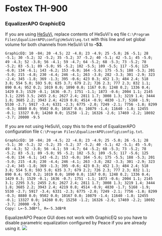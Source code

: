 # Fostex TH-900
### EqualizerAPO GraphicEQ
If you are using [HeSuVi](https://sourceforge.net/projects/hesuvi/), replace contents of HeSuVi's eq file `C:\Program Files\EqualizerAPO\config\HeSuVi\eq.txt` with this line and set global volume for both channels from HeSuVi UI to **-53**.
```
GraphicEQ: 10 -84; 20 -4.5; 22 -4.8; 23 -4.9; 25 -5.0; 26 -5.1; 28 -5.1; 30 -5.2; 32 -5.2; 35 -5.2; 37 -5.2; 40 -5.1; 42 -5.1; 45 -5.0; 49 -4.3; 52 -3.8; 56 -4.1; 59 -4.7; 64 -5.2; 68 -5.3; 73 -5.2; 78 -5.2; 83 -5.1; 89 -5.0; 95 -5.2; 102 -5.5; 109 -5.5; 117 -5.6; 125 -6.0; 134 -6.1; 143 -6.2; 153 -6.0; 164 -5.6; 175 -5.5; 188 -5.3; 201 -5.0; 215 -4.8; 230 -4.4; 246 -4.1; 263 -3.8; 282 -3.3; 301 -2.9; 323 -2.4; 345 -1.8; 369 -1.3; 395 -0.6; 423 0.3; 452 1.3; 484 2.4; 518 3.8; 554 5.0; 593 5.0; 635 3.7; 679 2.2; 726 2.3; 777 2.3; 832 1.1; 890 0.4; 952 0.2; 1019 0.0; 1090 0.0; 1167 0.0; 1248 0.2; 1336 0.4; 1429 0.3; 1529 -0.1; 1636 -0.7; 1751 -1.1; 1873 -0.6; 2004 1.1; 2145 3.1; 2295 3.5; 2455 2.6; 2627 2.4; 2811 1.7; 3008 1.3; 3219 1.4; 3444 1.8; 3685 2.2; 3943 2.4; 4219 0.8; 4514 -0.9; 4830 -1.7; 5168 -1.9; 5530 -2.7; 5917 -3.4; 6331 -2.3; 6775 -2.0; 7249 -2.1; 7756 -1.8; 8299 -0.3; 8880 0.0; 9502 0.0; 10167 0.0; 10879 -1.4; 11640 -1.8; 12455 -0.1; 13327 0.0; 14260 0.0; 15258 -1.2; 16326 -2.6; 17469 -2.2; 18692 -3.7; 20000 -9.5
```
If you are not using HeSuVi, copy this to the end of EqualizerAPO configuration file `C:\Program Files\EqualizerAPO\config\config.txt`.
```
GraphicEQ: 10 -84; 20 -4.5; 22 -4.8; 23 -4.9; 25 -5.0; 26 -5.1; 28 -5.1; 30 -5.2; 32 -5.2; 35 -5.2; 37 -5.2; 40 -5.1; 42 -5.1; 45 -5.0; 49 -4.3; 52 -3.8; 56 -4.1; 59 -4.7; 64 -5.2; 68 -5.3; 73 -5.2; 78 -5.2; 83 -5.1; 89 -5.0; 95 -5.2; 102 -5.5; 109 -5.5; 117 -5.6; 125 -6.0; 134 -6.1; 143 -6.2; 153 -6.0; 164 -5.6; 175 -5.5; 188 -5.3; 201 -5.0; 215 -4.8; 230 -4.4; 246 -4.1; 263 -3.8; 282 -3.3; 301 -2.9; 323 -2.4; 345 -1.8; 369 -1.3; 395 -0.6; 423 0.3; 452 1.3; 484 2.4; 518 3.8; 554 5.0; 593 5.0; 635 3.7; 679 2.2; 726 2.3; 777 2.3; 832 1.1; 890 0.4; 952 0.2; 1019 0.0; 1090 0.0; 1167 0.0; 1248 0.2; 1336 0.4; 1429 0.3; 1529 -0.1; 1636 -0.7; 1751 -1.1; 1873 -0.6; 2004 1.1; 2145 3.1; 2295 3.5; 2455 2.6; 2627 2.4; 2811 1.7; 3008 1.3; 3219 1.4; 3444 1.8; 3685 2.2; 3943 2.4; 4219 0.8; 4514 -0.9; 4830 -1.7; 5168 -1.9; 5530 -2.7; 5917 -3.4; 6331 -2.3; 6775 -2.0; 7249 -2.1; 7756 -1.8; 8299 -0.3; 8880 0.0; 9502 0.0; 10167 0.0; 10879 -1.4; 11640 -1.8; 12455 -0.1; 13327 0.0; 14260 0.0; 15258 -1.2; 16326 -2.6; 17469 -2.2; 18692 -3.7; 20000 -9.5
Copy: L=-5.3dB*l, R=-5.3dB*R
```
EqualizerAPO Peace GUI does not work with GraphicEQ so you have to disable parametric equalization configured by Peace if you are already using it.
![](https://raw.githubusercontent.com/jaakkopasanen/AutoEq/master/results/SBAF-Serious/headphoncecom/onear/Fostex%20TH-900/Fostex%20TH-900.png)

